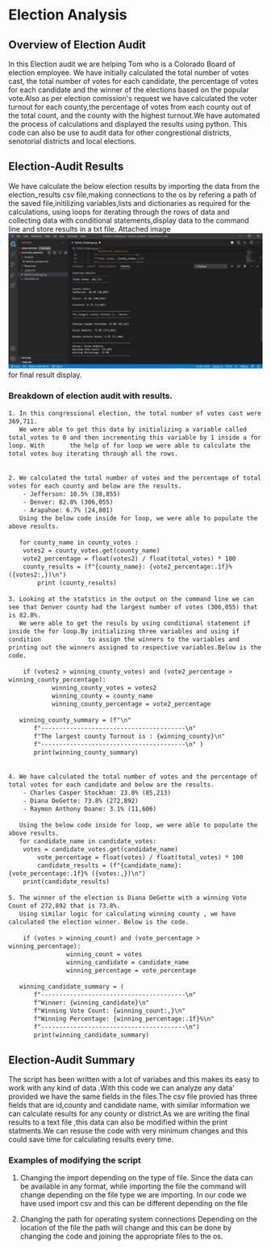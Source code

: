 # Election Analysis 

## Overview of Election Audit

In this Election audit we are helping Tom who is a Colorado Board of election employee. 
We have initially calculated the total number of votes cast, the total number of votes for each candidate, the percentage of votes for each candidate and the winner of the elections based on the popular vote.Also as per election comission's request we have calculated the voter turnout for each county,the percentage of votes from each county out of the total count, and the county with the highest turnout.We have automated the process of calculations and displayed the results using python. This code can also be use to audit data for other congrestional districts, senotorial districts and local elections.

## Election-Audit Results 

We have calculate the below election results by importing the data from the election_results csv file,making connections to the os by refering a path of the saved file,initilizing variables,lists and dictionaries as required for the calculations, using loops for iterating through the rows of data and collecting data with conditional statements,display data to the command line and store results in a txt file.
Attached image ![](final_result_capture.PNG) for final result display.

### Breakdown of election audit with results.

	1. In this congressional election, the total number of votes cast were 369,711.
	   We were able to get this data by initializing a variable called total_votes to 0 and then incrementing this variable by 1 inside a for loop. With 	   the help of for loop we were able to calculate the total votes buy iterating through all the rows.


	2. We calculated the total number of votes and the percentage of total votes for each county and below are the results.
		- Jefferson: 10.5% (38,855)
		- Denver: 82.8% (306,055)
		- Arapahoe: 6.7% (24,801)
	   Using the below code inside for loop, we were able to populate the above results.

	   for county_name in county_votes :
	   	votes2 = county_votes.get(county_name)
		vote2_percentage = float(votes2) / float(total_votes) * 100
		county_results = (f"{county_name}: {vote2_percentage:.1f}% ({votes2:,})\n")
        	print (county_results)

	3. Looking at the statstics in the output on the command line we can see that Denver county had the largest number of votes (306,055) that is 82.8%.
	   We were able to get the resuls by using conditional statement if inside the for loop.By initializing three variables and using if condition 	   	   	   to assign the winners to the variables and printing out the winners assigned to respective variables.Below is the code.

	   	if (votes2 > winning_county_votes) and (vote2_percentage > winning_county_percentage):
           		winning_county_votes = votes2
           		winning_county = county_name
           		winning_county_percentage = vote2_percentage
	    
	   winning_county_summary = (f"\n"
           f"----------------------------------------\n" 
           f"The largest county Turnout is : {winning_county}\n"
           f"----------------------------------------\n" )
           print(winning_county_summary)


	4. We have calculated the total number of votes and the percentage of total votes for each candidate and below are the results.
		- Charles Casper Stockham: 23.0% (85,213)
		- Diana DeGette: 73.8% (272,892)
		- Raymon Anthony Doane: 3.1% (11,606)

	   Using the below code inside for loop, we were able to populate the above results.
	   for candidate_name in candidate_votes:
		votes = candidate_votes.get(candidate_name)
        	vote_percentage = float(votes) / float(total_votes) * 100
        	candidate_results = (f"{candidate_name}: {vote_percentage:.1f}% ({votes:,})\n")
		print(candidate_results)

	5. The winner of the election is Diana DeGette with a winning Vote Count of 272,892 that is 73.8%.
	   Using similar logic for calculating winning county , we have calculated the election winner. Below is the code.

	   	if (votes > winning_count) and (vote_percentage > winning_percentage):
            		winning_count = votes
            		winning_candidate = candidate_name
            		winning_percentage = vote_percentage 

	   winning_candidate_summary = (
           f"----------------------------------------\n"
           f"Winner: {winning_candidate}\n"
           f"Winning Vote Count: {winning_count:,}\n"
           f"Winning Percentage: {winning_percentage:.1f}%\n"
           f"----------------------------------------\n")
           print(winning_candidate_summary)

## Election-Audit Summary

The script has been written with a lot of variabes and this makes its easy to work with any kind of data .With this code we can analyze any data' provided we have the same fields in the files.The csv file provied has three fields that are id,county and candidate name, with similar information we can calculate  results for any county or district.As we are writing the final results to a text file ,this data can also be modified within the print statments.We can resuse the code with very minimum changes and this could save time for calculating results every time.

### Examples of modifying the script
1. Changing the import depending on the type of file. 
Since the data can be available in any format, while importing the file the command will change depending on the file type we are importing.
In our code we have used import csv and this can be different depending on the file

2. Changing the path for operating system connections
Depending on the location of the file the path will change and this can be done by changing the code and joining the appropriate files to the os.
		



																					



